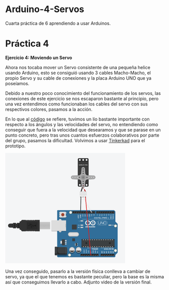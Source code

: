 # Arduino-4-Servos
Cuarta práctica de 6 aprendiendo a usar Arduinos.

# Práctica 4

<b>Ejercicio 4: Moviendo un Servo</b>

Ahora nos tocaba mover un Servo consistente de una pequeña helice usando Arduino, esto se consiguió usando 3 cables Macho-Macho, el propio Servo y su cable de conexiones y la placa Arduino UNO que ya poseíamos.

Debido a nuestro poco conocimiento del funcionamiento de los servos, las conexiones de este ejercicio se nos escaparon bastante al principio, pero una vez entendimos como funcionaban los cables del servo con sus respectivos colores, pasamos a la acción.

En lo que al <a href="https://github.com/Pachecards/Arduino-4-Servos/blob/master/CodigoFuncional">código</a> se refiere, tuvimos un lío bastante importante con respecto a los ángulos y las velocidades del servo, no entendiendo como conseguir que fuera a la velocidad que desearamos y que se parase en un punto concreto, pero tras unos cuantos esfuerzos colaborativos por parte del grupo, pasamos la dificultad. Volvimos a usar <a href="https://www.tinkercad.com/">Tinkerkad</a> para el prototipo.

<img src="https://raw.githubusercontent.com/Pachecards/Arduino-4-Servos/master/ArduinoEx4Prototipo.png" height = 350 weight = 350 padding = 2px>

Una vez conseguido, pasarlo a la versión física conlleva a cambiar de servo, ya que el que tenemos es bastante peculiar, pero la base es la misma así que conseguimos llevarlo a cabo. Adjunto video de la versión final.

